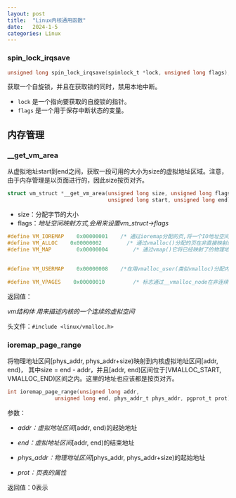 ```yaml
---
layout: post
title:  "Linux内核通用函数"
date:   2024-1-5
categories: Linux
---
```


### spin_lock_irqsave

```c
unsigned long spin_lock_irqsave(spinlock_t *lock, unsigned long flags);
```

获取一个自旋锁，并且在获取锁的同时，禁用本地中断。

- `lock` 是一个指向要获取的自旋锁的指针。
- `flags` 是一个用于保存中断状态的变量。

## 内存管理

### __get_vm_area

从虚拟地址start到end之间，获取一段可用的大小为size的虚拟地址区域。注意，由于内存管理是以页面进行的，因此size按页对齐。

```c
struct vm_struct *__get_vm_area(unsigned long size, unsigned long flags,
                                unsigned long start, unsigned long end)
```

* size：分配字节的大小
* flags：*地址空间映射方式,会用来设置vm_struct->flags*

```c
#define VM_IOREMAP    0x00000001    /* 通过ioremap分配的页,将一个IO地址空间映射到内核的虚拟地址空间上去*/
#define VM_ALLOC    0x00000002        /* 通过vmalloc()分配的页在非直接映射区域分配的物理地址不是连续的*/
#define VM_MAP        0x00000004        /* 通过vmap()它将已经映射了的物理地址,
                                                                          又映射到了一些线性地址，所以对于这部分物理地址,
                                                                           现在有两个或两个以上的线性地址与其对应*/
#define VM_USERMAP    0x00000008    /*在用vmalloc_user(类似vmalloc)分配内核内存设置此标志,然后通过 
                                                                            remap_vmalloc_range将vmalloc_user分配的内存映射到用户空间*/
#define VM_VPAGES    0x00000010         /* 标志通过__vmalloc_node在非连续物理内存进行分配*/
```

返回值：

*vm结构体 用来描述内核的一个连续的虚拟空间*

头文件：`#include <linux/vmalloc.h>`

### ioremap_page_range

将物理地址区间[phys_addr, phys_addr+size)映射到内核虚拟地址区间[addr, end)， 其中size = end - addr，并且[addr, end)区间位于[VMALLOC_START, VMALLOC_END)区间之内。这里的地址也应该都是按页对齐。

```c
int ioremap_page_range(unsigned long addr,
		       unsigned long end, phys_addr_t phys_addr, pgprot_t prot)
```

参数：

* *addr：虚拟地址区间*[addr, end)的起始地址

* *end：虚拟地址区间*[addr, end)的结束地址

* *phys_addr：物理地址区间*[phys_addr, phys_addr+size)的起始地址

* *prot：页表的属性*

返回值：0表示
